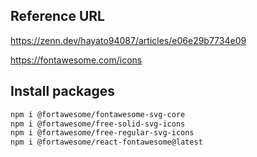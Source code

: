 ## Reference URL

https://zenn.dev/hayato94087/articles/e06e29b7734e09

https://fontawesome.com/icons


## Install packages

```bash
npm i @fortawesome/fontawesome-svg-core
npm i @fortawesome/free-solid-svg-icons
npm i @fortawesome/free-regular-svg-icons
npm i @fortawesome/react-fontawesome@latest
```